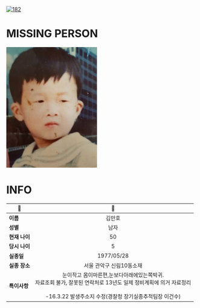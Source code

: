 [![182](https://img.shields.io/badge/%EC%8B%A4%EC%A2%85%EC%8B%A0%EA%B3%A0%EB%8A%94%20%EA%B5%AD%EB%B2%88%EC%97%86%EC%9D%B4-182-blue)](http://safe182.go.kr/index.do)

# MISSING PERSON

<img src="./missing_person.jpg">

# INFO

|🔑|💎|
|--|:--:|
|**이름**|김만호|
|**성별**|남자|
|**현재 나이**|50|
|**당시 나이**|5|
|**실종일**|1977/05/28|
|**실종 장소**|서울 관악구 신림10동소재|
|**특이사항**|눈이작고 몸이마른편,눈보다아래에있는쪽박귀.</br>자료조회 불가, 잘못된 연락처로 13년도 일제 정비계획에 의거 자료정리</br></br>-16.3.22 발생주소지 수정(경찰청 장기실종추적팀장 이건수)|
